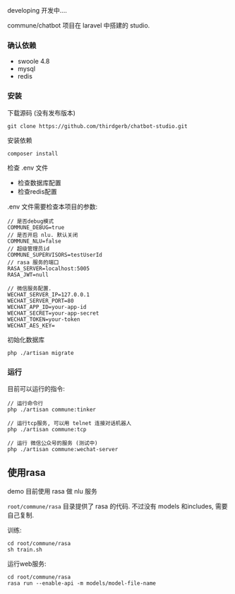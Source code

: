
developing   开发中....

commune/chatbot 项目在 laravel 中搭建的 studio.


### 确认依赖

- swoole 4.8
- mysql
- redis

### 安装

下载源码 (没有发布版本)

    git clone https://github.com/thirdgerb/chatbot-studio.git

安装依赖

    composer install

检查 .env 文件

- 检查数据库配置
- 检查redis配置

.env 文件需要检查本项目的参数:


    // 是否debug模式
    COMMUNE_DEBUG=true
    // 是否开启 nlu. 默认关闭
    COMMUNE_NLU=false
    // 超级管理员id
    COMMUNE_SUPERVISORS=testUserId
    // rasa 服务的端口
    RASA_SERVER=localhost:5005
    RASA_JWT=null

    // 微信服务配置.
    WECHAT_SERVER_IP=127.0.0.1
    WECHAT_SERVER_PORT=80
    WECHAT_APP_ID=your-app-id
    WECHAT_SECRET=your-app-secret
    WECHAT_TOKEN=your-token
    WECHAT_AES_KEY=

初始化数据库

    php ./artisan migrate

### 运行

目前可以运行的指令:

    // 运行命令行
    php ./artisan commune:tinker

    // 运行tcp服务, 可以用 telnet 连接对话机器人
    php ./artisan commune:tcp

    // 运行 微信公众号的服务 (测试中)
    php ./artisan commune:wechat-server

## 使用rasa

demo 目前使用 rasa 做 nlu 服务

```root/commune/rasa``` 目录提供了 rasa 的代码. 不过没有 models 和includes, 需要自己复制.

训练:

    cd root/commune/rasa
    sh train.sh

运行web服务:

    cd root/commune/rasa
    rasa run --enable-api -m models/model-file-name
